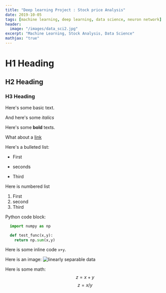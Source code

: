 ```yaml
---
title: "Deep learning Project : Stock price Analysis"
date: 2019-10-05
tags: [machine learning, deep learning, data science, neuron network]
header:
  image: "/images/data_sci2.jpg"
excerpt: "Machine Learning, Stock Analysis, Data Science"
mathjax: "true"
---
```

# H1 Heading

## H2 Heading

### H3 Heading

Here's some basic text.

And here's some *italics*

Here's some **bold** texts.

What about a [link](https://github.com/erenat77)

Here's a bulleted list:
* First
+ seconds
- Third

Here is numbered list
1. First
2. second
3. Third

Python code block:
```python
  import numpy as np

  def test_func(x,y):
    return np.sum(x,y)
```

Here is some inline code `x+y`.

Here is an image:
<img src="{{site.url}}{{ site.baseurl }}/image/data_sci2.jpg" alt="linearly separable data">

Here is some math:
$$z=x+y$$
$$z=x/y$$
